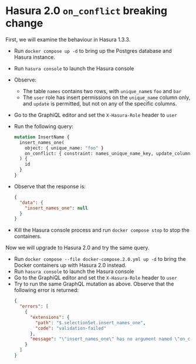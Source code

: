 # Hasura 2.0 `on_conflict` breaking change

First, we will examine the behaviour in Hasura 1.3.3.

- Run `docker compose up -d` to bring up the Postgres database and Hasura instance.
- Run `hasura console` to launch the Hasura console
- Observe:
  - The table `names` contains two rows, with `unique_name`s `foo` and `bar`
  - The `user` role has insert permissions on the `unique_name` column only, and `update` is permitted, but not on any of the specific columns.
- Go to the GraphiQL editor and set the `X-Hasura-Role` header to `user`
- Run the following query:

  ```graphql
  mutation InsertName {
    insert_names_one(
      object: { unique_name: "foo" }
      on_conflict: { constraint: names_unique_name_key, update_columns: [] }
    ) {
      id
    }
  }
  ```

- Observe that the response is:

  ```json
  {
    "data": {
      "insert_names_one": null
    }
  }
  ```

- Kill the Hasura console process and run `docker compose stop` to stop the containers.

Now we will upgrade to Hasura 2.0 and try the same query.

- Run `docker compose --file docker-compose.2.0.yml up -d` to bring the Docker containers up with Hasura 2.0 instead.
- Run `hasura console` to launch the Hasura console
- Go to the GraphiQL editor and set the `X-Hasura-Role` header to `user`
- Try to run the same GraphQL mutation as above. Observe that the following error is returned:
  ```json
  {
    "errors": [
      {
        "extensions": {
          "path": "$.selectionSet.insert_names_one",
          "code": "validation-failed"
        },
        "message": "\"insert_names_one\" has no argument named \"on_conflict\""
      }
    ]
  }
  ```
